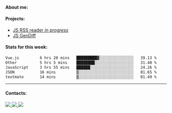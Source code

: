 #### About me:

#### Projects:
- [JS RSS reader *in progress*](https://github.com/GKoil/frontend-project-lvl3)
- [JS GenDiff](https://github.com/GKoil/GenDiff)

#### Stats for this week:
<!--START_SECTION:waka-->

```txt
Vue.js         6 hrs 20 mins   █████████▓░░░░░░░░░░░░░░░   39.13 %
Other          5 hrs 5 mins    ████████░░░░░░░░░░░░░░░░░   31.40 %
JavaScript     3 hrs 55 mins   ██████░░░░░░░░░░░░░░░░░░░   24.26 %
JSON           16 mins         ▒░░░░░░░░░░░░░░░░░░░░░░░░   01.65 %
textmate       14 mins         ▒░░░░░░░░░░░░░░░░░░░░░░░░   01.49 %
```

<!--END_SECTION:waka-->
---
#### Contacts:

<a target='_blank' title='LinkedIn' href="https://www.linkedin.com/in/gkoil/">
  <img src="https://img.shields.io/badge/LinkedIn-0077B5?style=for-the-badge&logo=linkedin&logoColor=white" />
</a>
<a target='_blank' title='Telegram' href="https://t.me/gkoil">
  <img src="https://img.shields.io/badge/Telegram-2CA5E0?style=for-the-badge&logo=telegram&logoColor=white" />
</a>
<a target='_blank' title='Gmail' href="mailto: gk.grigorev@gmail.com">
  <img src="https://img.shields.io/badge/Gmail-D14836?style=for-the-badge&logo=gmail&logoColor=white" />
</a>

